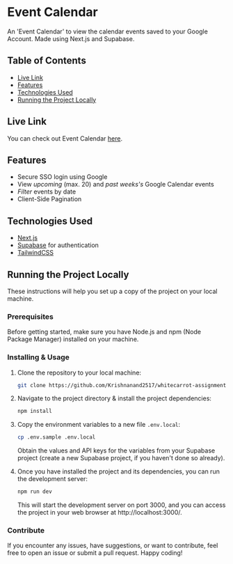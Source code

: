 # Event Calendar

An 'Event Calendar' to view the calendar events saved to your Google Account. Made using Next.js and Supabase.

## Table of Contents

- [Live Link](#live-link)
- [Features](#features)
- [Technologies Used](#technologies-used)
- [Running the Project Locally](#running-the-project-locally)

## Live Link

You can check out Event Calendar [here]().

## Features

- Secure SSO login using Google
- View _upcoming_ (max. 20) and _past weeks's_ Google Calendar events
- _Filter_ events by date
- Client-Side Pagination

## Technologies Used

- [Next.js](https://nextjs.org/)
- [Supabase](https://supabase.com/) for authentication
- [TailwindCSS](https://tailwindcss.com/)

## Running the Project Locally

These instructions will help you set up a copy of the project on your local machine.

### Prerequisites

Before getting started, make sure you have Node.js and npm (Node Package Manager) installed on your machine.

### Installing & Usage

1. Clone the repository to your local machine:

   ```bash
   git clone https://github.com/Krishnanand2517/whitecarrot-assignment
   ```

1. Navigate to the project directory & install the project dependencies:

   ```bash
   npm install
   ```

1. Copy the environment variables to a new file `.env.local`:

   ```bash
   cp .env.sample .env.local
   ```

   Obtain the values and API keys for the variables from your Supabase project (create a new Supabase project, if you haven't done so already).

1. Once you have installed the project and its dependencies, you can run the development server:

   ```bash
   npm run dev
   ```

   This will start the development server on port 3000, and you can access the project in your web browser at http://localhost:3000/.

### Contribute

If you encounter any issues, have suggestions, or want to contribute, feel free to open an issue or submit a pull request. Happy coding!
